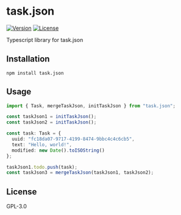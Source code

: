 # task.json

[![Version](https://img.shields.io/npm/v/task.json.svg)](https://npmjs.org/package/task.json)
[![License](https://img.shields.io/npm/l/task.json.svg)](https://github.com/DCsunset/task.json/blob/master/package.json)

Typescript library for task.json

## Installation

```
npm install task.json
```


## Usage

```ts
import { Task, mergeTaskJson, initTaskJson } from "task.json";

const taskJson1 = initTaskJson();
const taskJson2 = initTaskJson();

const task: Task = {
  uuid: "fc18da07-9717-4199-8474-9bbc4c4c6cb5",
  text: "Hello, world!",
  modified: new Date().toISOString()
};

taskJson1.todo.push(task);
const taskJson3 = mergeTaskJson(taskJson1, taskJson2);
```


## License

GPL-3.0
